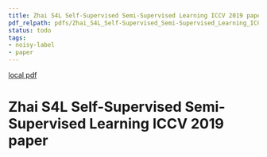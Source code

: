 ```yaml
---
title: Zhai S4L Self-Supervised Semi-Supervised Learning ICCV 2019 paper
pdf_relpath: pdfs/Zhai_S4L_Self-Supervised_Semi-Supervised_Learning_ICCV_2019_paper.pdf
status: todo
tags:
- noisy-label
- paper
---
```


[local pdf](../../../pdfs/Zhai_S4L_Self-Supervised_Semi-Supervised_Learning_ICCV_2019_paper.pdf)

# Zhai S4L Self-Supervised Semi-Supervised Learning ICCV 2019 paper

